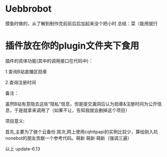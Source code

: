 # Uebbrobot

 摸鱼时做的，从了解到制作完前前后后加起来没个把小时 总结：菜（能用就行

 插件放在你的plugin文件夹下食用
 ====

插件的具体功能(其中的调用接口在代码中)：


1.查询B站直播区勋章

2.查询注册时间

备注：

虽然B站有意隐去这些“隐私”信息，但是提交漏洞后认为勋章&注册时间为公开信息，于是就拿来调用了（如果不让，告知我就会删掉这个项目）

项目意义:

首先,主要为了做个云备份.其次,网上使用cqhttpapi的实例比较少，算给刚入坑nonebot的朋友贡献一个参考代码。萌新 萌新 萌新（强调三遍）


以上 update-6.13
